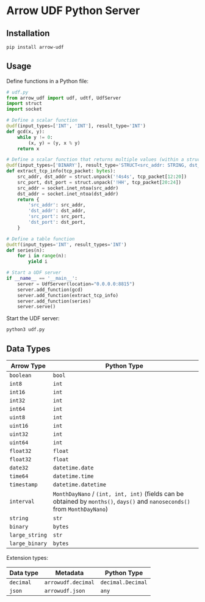 # Arrow UDF Python Server

## Installation

```sh
pip install arrow-udf
```

## Usage

Define functions in a Python file:

```python
# udf.py
from arrow_udf import udf, udtf, UdfServer
import struct
import socket

# Define a scalar function
@udf(input_types=['INT', 'INT'], result_type='INT')
def gcd(x, y):
    while y != 0:
        (x, y) = (y, x % y)
    return x

# Define a scalar function that returns multiple values (within a struct)
@udf(input_types=['BINARY'], result_type='STRUCT<src_addr: STRING, dst_addr: STRING, src_port: INT16, dst_port: INT16>')
def extract_tcp_info(tcp_packet: bytes):
    src_addr, dst_addr = struct.unpack('!4s4s', tcp_packet[12:20])
    src_port, dst_port = struct.unpack('!HH', tcp_packet[20:24])
    src_addr = socket.inet_ntoa(src_addr)
    dst_addr = socket.inet_ntoa(dst_addr)
    return {
        'src_addr': src_addr,
        'dst_addr': dst_addr,
        'src_port': src_port,
        'dst_port': dst_port,
    }

# Define a table function
@udtf(input_types='INT', result_types='INT')
def series(n):
    for i in range(n):
        yield i

# Start a UDF server
if __name__ == '__main__':
    server = UdfServer(location="0.0.0.0:8815")
    server.add_function(gcd)
    server.add_function(extract_tcp_info)
    server.add_function(series)
    server.serve()
```

Start the UDF server:

```sh
python3 udf.py
```

## Data Types

| Arrow Type           | Python Type                    |
| -------------------- | ------------------------------ |
| `boolean`            | `bool`                         |
| `int8`               | `int`                          |
| `int16`              | `int`                          |
| `int32`              | `int`                          |
| `int64`              | `int`                          |
| `uint8`              | `int`                          |
| `uint16`             | `int`                          |
| `uint32`             | `int`                          |
| `uint64`             | `int`                          |
| `float32`            | `float`                        |
| `float32`            | `float`                        |
| `date32`             | `datetime.date`                |
| `time64`             | `datetime.time`                |
| `timestamp`          | `datetime.datetime`            |
| `interval`           | `MonthDayNano` / `(int, int, int)` (fields can be obtained by `months()`, `days()` and `nanoseconds()` from `MonthDayNano`) |
| `string`             | `str`                          |
| `binary`             | `bytes`                        |
| `large_string`       | `str`                          |
| `large_binary`       | `bytes`                        |

Extension types:

| Data type   | Metadata            | Python Type           |
| ----------- | ------------------- | --------------------- |
| `decimal`   | `arrowudf.decimal`  | `decimal.Decimal`     |
| `json`      | `arrowudf.json`     | `any`                 |

